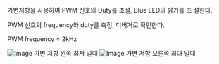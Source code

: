 가변저항을 사용하여 PWM 신호의 Duty를 조절, Blue LED의 밝기를 조
절한다.

PWM 신호의 frequency와 duty를 측정, 디버거로 확인한다.

PWM frequency = 2kHz


![Image](https://github.com/user-attachments/assets/87e21f68-24e4-4340-bb52-7867d6a60c60)
가변 저항 왼쪽 최저 일때
![Image](https://github.com/user-attachments/assets/8eafa266-c450-4d92-85a1-110031818e8e)
가변 저항 오른쪽 최대 일때
